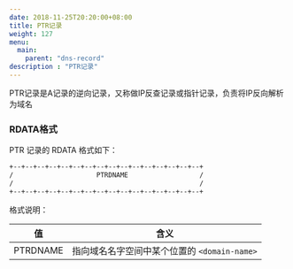 ```yaml
---
date: 2018-11-25T20:20:00+08:00
title: PTR记录
weight: 127
menu:
  main:
    parent: "dns-record"
description : "PTR记录"
---
```


PTR记录是A记录的逆向记录，又称做IP反查记录或指针记录，负责将IP反向解析为域名

### RDATA格式

PTR 记录的 RDATA 格式如下：

```bash
+--+--+--+--+--+--+--+--+--+--+--+--+--+--+--+--+
/                     PTRDNAME                  /
/                                               /
+--+--+--+--+--+--+--+--+--+--+--+--+--+--+--+--+
```

格式说明：

| 值       | 含义                                         |
| -------- | -------------------------------------------- |
| PTRDNAME | 指向域名名字空间中某个位置的 `<domain-name>` |

